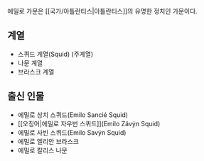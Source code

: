 에밀로 가문은 [[국가/아틀란티스|아틀란티스]]의 유명한 정치인 가문이다.

## 계열
- 스퀴드 계열(Squid) (주계열)
- 나문 계열
- 브라스크 계열
## 출신 인물
- 에밀로 상치 스퀴드(Emilo Sancié Squid)
- [[오징어|에밀로 자우번 스퀴드]](Emilo Zävýn Squid)
- 에밀로 사빈 스퀴드(Emilo Savýn Squid)
- 에밀로 엘리안 브라스크
- 에밀로 칼리스 나문